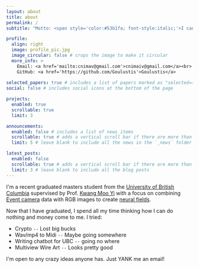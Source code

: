 ```yaml
---
layout: about
title: about
permalink: /
subtitle: "Motto: <span style='color:#53b1fa; font-style:italic;'>I can, therefore I will! Alea iacta est!</span>"

profile:
  align: right
  image: profile_pic.jpg
  image_circular: false # crops the image to make it circular
  more_info: >
    Email: <a href='mailto:cnimav@gmail.com'>cnimaiv@gmail.com</a><br>
    GitHub: <a href='https://github.com/Goulustis'>Goulustis</a>
    
selected_papers: true # includes a list of papers marked as "selected={true}"
social: false # includes social icons at the bottom of the page

projects:
  enabled: true
  scrollable: true
  limit: 3

announcements:
  enabled: false # includes a list of news items
  scrollable: true # adds a vertical scroll bar if there are more than 3 news items
  limit: 5 # leave blank to include all the news in the `_news` folder

latest_posts:
  enabled: false
  scrollable: true # adds a vertical scroll bar if there are more than 3 new posts items
  limit: 3 # leave blank to include all the blog posts
---
```


I'm a recent graduated masters student from the [University of British Columbia](https://vision.cs.ubc.ca/) supervised by Prof. [Kwang Moo Yi](https://www.cs.ubc.ca/~kmyi/) with a focus on combining [Event camera](https://www.prophesee.ai/event-based-sensor-imx646-sony-prophesee/) data with RGB images to create [neural fields](https://www.matthewtancik.com/nerf).

Now that I have graduated, I spend all my time thinking how I can do nothing and money come to me. I tried:
- Crypto `--` Lost big bucks
- Wav/mp4 to Midi `--` Maybe going somewhere
- Writing chatbot for UBC `--` going no where
- Multiview Wire Art `--` Looks pretty good

I'm open to any crazy ideas anyone has. Just YANK me an email!